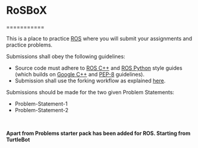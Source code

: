 # RoSBoX
===========

This is a place to practice [ROS](http://www.ros.org) where you will submit your assignments and practice problems.

Submissions shall obey the following guidelines:
- Source code must adhere to [ROS C++](http://wiki.ros.org/CppStyleGuide) and [ROS Python](http://wiki.ros.org/PyStyleGuide) style guides (which builds on [Google C++](http://google-styleguide.googlecode.com/svn/trunk/cppguide.html) and [PEP-8](https://www.python.org/dev/peps/pep-0008) guidelines).
- Submission shall use the forking workflow as explained [here](https://www.atlassian.com/git/tutorials/comparing-workflows/forking-workflow).

Submissions should be made for the two given Problem Statements:
- Problem-Statement-1
- Problem-Statement-2

<br>

**Apart from Problems starter pack has been added for ROS. Starting from TurtleBot**
